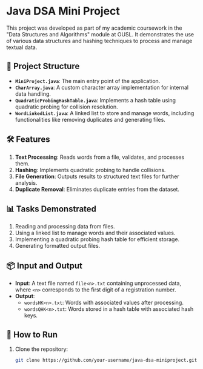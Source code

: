 # Java DSA Mini Project

This project was developed as part of my academic coursework in the "Data Structures and Algorithms" module at OUSL. It demonstrates the use of various data structures and hashing techniques to process and manage textual data.

## 📂 Project Structure
- **`MiniProject.java`**: The main entry point of the application.
- **`CharArray.java`**: A custom character array implementation for internal data handling.
- **`QuadraticProbingHashTable.java`**: Implements a hash table using quadratic probing for collision resolution.
- **`WordLinkedList.java`**: A linked list to store and manage words, including functionalities like removing duplicates and generating files.

## 🛠 Features
1. **Text Processing**: Reads words from a file, validates, and processes them.
2. **Hashing**: Implements quadratic probing to handle collisions.
3. **File Generation**: Outputs results to structured text files for further analysis.
4. **Duplicate Removal**: Eliminates duplicate entries from the dataset.

## 📊 Tasks Demonstrated
1. Reading and processing data from files.
2. Using a linked list to manage words and their associated values.
3. Implementing a quadratic probing hash table for efficient storage.
4. Generating formatted output files.

## 📦 Input and Output
- **Input**: A text file named `file<n>.txt` containing unprocessed data, where `<n>` corresponds to the first digit of a registration number.
- **Output**: 
  - `wordsHK<n>.txt`: Words with associated values after processing.
  - `wordsQHK<n>.txt`: Words stored in a hash table with associated hash keys.

## 🚀 How to Run
1. Clone the repository:
   ```bash
   git clone https://github.com/your-username/java-dsa-miniproject.git
